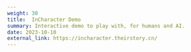 ```yaml
---
weight: 30
title:  InCharacter Demo
summary: Interactive demo to play with, for humans and AI.
date: 2023-10-10
external_link: https://incharacter.theirstory.cn/
---
```


